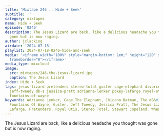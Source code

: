 ```yaml
---
title: 'Mixtape 246 :: Hide + Seek'
subtitle: ''
category: mixtapes
name: Hide + Seek
episode: '0246'
description: The Jesus Lizard are back, like a delicious headache you thought was
  gone but is now raging.
author: jclacking
airdate: '2024-07-18'
playlist: 2024-07-18-0246-hide-and-seek
media: '<iframe width="100%" style="margin-bottom: 1em;" height="120" src="https://www.mixcloud.com/widget/iframe/?feed=%2Flouderthanwar%2Fthe-mixtape-246-hide-seek-2024-07-18%2F&hide_artwork=1&hide_cover=1&light=1"
  frameborder="0"></iframe>'
media_type: mixcloud
image:
  src: mixtapes/246-the-jesus-lizard.jpg
  caption: The Jesus Lizard
index: Hide + Seek
tags: jesus-lizard pretenders stereo-total guster cage-elephant divorce wheat chicano-batman
  jeff-tweedy db-s jessica-pratt adrianne-lenker pokey-lafarge royel-otis stewart-copeland
  fountains-of-wayne
keywords: Adrianne Lenker, Cage The Elephant, Chicano Batman, The dB&#39;s, Divorce,
  Fountains Of Wayne, Guster, Jeff Tweedy, Jessica Pratt, The Jesus Lizard, Pokey
  Lafarge, Pretenders, Royel Otis, Stereo Total, Stewart Copeland, Wheat
---
```

The Jesus Lizard are back, like a delicious headache you thought was gone but is now raging.

